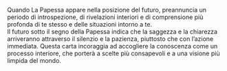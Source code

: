 Quando La Papessa appare nella posizione del futuro, preannuncia un periodo di introspezione, di rivelazioni interiori e di comprensione più profonda di te stesso e delle situazioni intorno a te.  
Il futuro sotto il segno della Papessa indica che la saggezza e la chiarezza arriveranno attraverso il silenzio e la pazienza, piuttosto che con l’azione immediata. Questa carta incoraggia ad accogliere la conoscenza come un processo interiore, che porterà a scelte più consapevoli e a una visione più limpida del mondo.
